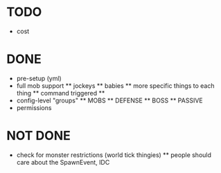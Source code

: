 TODO
=======
* cost

DONE
=======
* pre-setup (yml)
* full mob support
** jockeys
** babies
** more specific things to each thing
** command triggered
** <perm triggered>
* config-level "groups"
** MOBS
** DEFENSE
** BOSS
** PASSIVE
* permissions

NOT DONE
=======
* check for monster restrictions (world tick thingies)
** people should care about the SpawnEvent, IDC